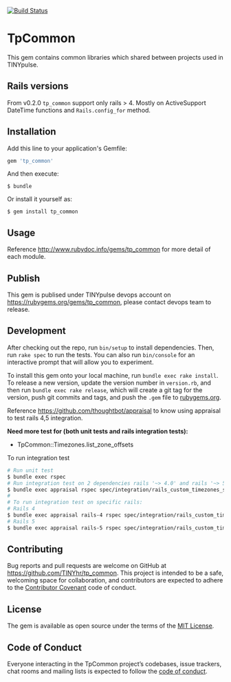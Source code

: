 [![Build Status](https://travis-ci.org/TINYhr/tp_common.svg?branch=master)](https://travis-ci.org/TINYhr/tp_common)

# TpCommon

This gem contains common libraries which shared between projects used in TINYpulse.

## Rails versions

From v0.2.0 `tp_common` support only rails > 4. Mostly on ActiveSupport DateTime functions and `Rails.config_for` method.

## Installation

Add this line to your application's Gemfile:

```ruby
gem 'tp_common'
```

And then execute:

    $ bundle

Or install it yourself as:

    $ gem install tp_common

## Usage

Reference http://www.rubydoc.info/gems/tp_common for more detail of each module.

## Publish

This gem is publised under TINYpulse devops account on https://rubygems.org/gems/tp_common, please contact devops team to release.

## Development

After checking out the repo, run `bin/setup` to install dependencies. Then, run `rake spec` to run the tests. You can also run `bin/console` for an interactive prompt that will allow you to experiment.

To install this gem onto your local machine, run `bundle exec rake install`. To release a new version, update the version number in `version.rb`, and then run `bundle exec rake release`, which will create a git tag for the version, push git commits and tags, and push the `.gem` file to [rubygems.org](https://rubygems.org).

Reference https://github.com/thoughtbot/appraisal to know using appraisal to test rails 4,5 integration.

**Need more test for (both unit tests and rails integration tests):**

* TpCommon::Timezones.list_zone_offsets

To run integration test

```bash
# Run unit test
$ bundle exec rspec
# Run integration test on 2 dependencies rails '~> 4.0' and rails '~> 5.0'
$ bundle exec appraisal rspec spec/integration/rails_custom_timezones_spec.rb && bundle exec appraisal rspec spec/integration/rails_spec.rb
#
# To run integration test on specific rails:
# Rails 4
$ bundle exec appraisal rails-4 rspec spec/integration/rails_custom_timezones_spec.rb && bundle exec appraisal rails-4 rspec spec/integration/rails_spec.rb
# Rails 5
$ bundle exec appraisal rails-5 rspec spec/integration/rails_custom_timezones_spec.rb && bundle exec appraisal rails-5 rspec spec/integration/rails_spec.rb

```


## Contributing

Bug reports and pull requests are welcome on GitHub at https://github.com/TINYhr/tp_common. This project is intended to be a safe, welcoming space for collaboration, and contributors are expected to adhere to the [Contributor Covenant](http://contributor-covenant.org) code of conduct.

## License

The gem is available as open source under the terms of the [MIT License](http://opensource.org/licenses/MIT).

## Code of Conduct

Everyone interacting in the TpCommon project’s codebases, issue trackers, chat rooms and mailing lists is expected to follow the [code of conduct](https://github.com/TINYhr/tp_common/blob/master/CODE_OF_CONDUCT.md).

